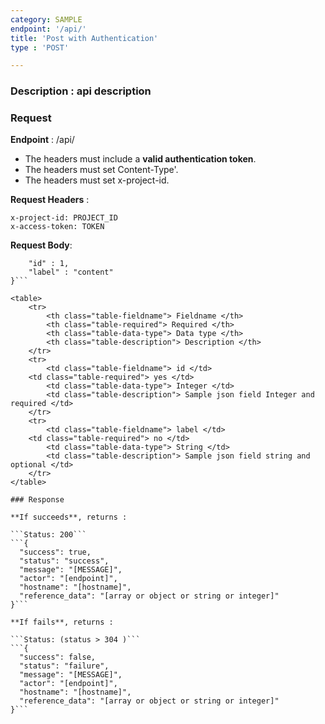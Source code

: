 ```yaml
---
category: SAMPLE
endpoint: '/api/'
title: 'Post with Authentication'
type : 'POST'

---
```

### **Description** : api description

### Request
**Endpoint** : /api/

* The headers must include a **valid authentication token**.
* The headers must set Content-Type'.
* The headers must set x-project-id.

**Request Headers** :

```Content-Type: application/json
x-project-id: PROJECT_ID 
x-access-token: TOKEN
```

**Request Body**: 

```{
    "id" : 1,
    "label" : "content"
}```

<table>
	<tr>
		<th class="table-fieldname"> Fieldname </th>
		<th class="table-required"> Required </th>    
		<th class="table-data-type"> Data type </th>
		<th class="table-description"> Description </th>
	</tr>
	<tr>
		<td class="table-fieldname"> id </td>
    <td class="table-required"> yes </td>
		<td class="table-data-type"> Integer </td>
		<td class="table-description"> Sample json field Integer and required </td>
	</tr>  
	<tr>
		<td class="table-fieldname"> label </td>
    <td class="table-required"> no </td>
		<td class="table-data-type"> String </td>
		<td class="table-description"> Sample json field string and optional </td>
	</tr>    
</table>

### Response

**If succeeds**, returns : 

```Status: 200```
```{
  "success": true,
  "status": "success",
  "message": "[MESSAGE]",
  "actor": "[endpoint]",
  "hostname": "[hostname]",
  "reference_data": "[array or object or string or integer]"
}```

**If fails**, returns : 

```Status: (status > 304 )```
```{
  "success": false,
  "status": "failure",
  "message": "[MESSAGE]",
  "actor": "[endpoint]",
  "hostname": "[hostname]",
  "reference_data": "[array or object or string or integer]"
}```